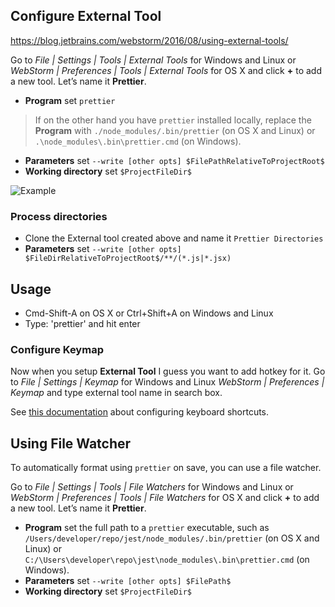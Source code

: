 ## Configure External Tool

https://blog.jetbrains.com/webstorm/2016/08/using-external-tools/

Go to *File | Settings | Tools | External Tools* for Windows and Linux or *WebStorm | Preferences | Tools | External Tools* for OS X and click **+** to add a new tool. Let’s name it **Prettier**.

* **Program** set `prettier`

> If on the other hand you have `prettier` installed locally, replace the **Program** with `./node_modules/.bin/prettier` (on OS X and Linux) or `.\node_modules\.bin\prettier.cmd` (on Windows).

* **Parameters** set `--write [other opts] $FilePathRelativeToProjectRoot$`
* **Working directory** set `$ProjectFileDir$`

![Example](https://raw.githubusercontent.com/prettier/prettier/master/editors/webstorm/with-prettier.png)

### Process directories

* Clone the External tool created above and name it `Prettier Directories`
* **Parameters** set `--write [other opts] $FileDirRelativeToProjectRoot$/**/(*.js|*.jsx)`

## Usage

* Cmd-Shift-A on OS X or Ctrl+Shift+A on Windows and Linux
* Type: 'prettier' and hit enter

### Configure Keymap

Now when you setup **External Tool** I guess you want to add hotkey for it. Go to *File | Settings | Keymap* for Windows and Linux *WebStorm | Preferences | Keymap* and type external tool name in search box.

See [this documentation](https://www.jetbrains.com/help/webstorm/configuring-keyboard-shortcuts.html) about configuring keyboard shortcuts.

## Using File Watcher

To automatically format using `prettier` on save, you can use a file watcher.

Go to *File | Settings | Tools | File Watchers* for Windows and Linux or *WebStorm | Preferences | Tools | File Watchers* for OS X and click **+** to add a new tool. Let’s name it **Prettier**.

* **Program** set the full path to a `prettier` executable, such as `/Users/developer/repo/jest/node_modules/.bin/prettier` (on OS X and Linux) or `C:/\Users\developer\repo\jest\node_modules\.bin\prettier.cmd` (on Windows).
* **Parameters** set `--write [other opts] $FilePath$`
* **Working directory** set `$ProjectFileDir$`
